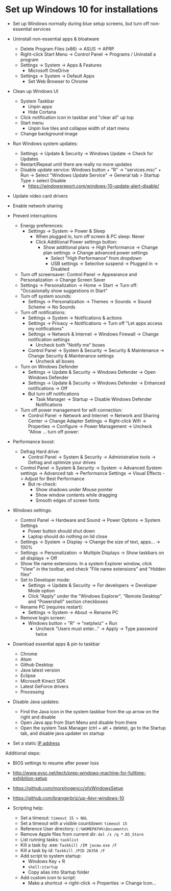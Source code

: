 # Set up Windows 10 for installations

* Set up Windows normally during blue setup screens, but turn off non-essential services

* Uninstall non-essential apps & bloatware
  * Delete Program Files (x86) -> ASUS -> APRP
  * Right-click Start Menu -> Control Panel -> Programs / Uninstall a program
  * Settings -> System -> Apps & Features
    * Microsoft OneDrive
  * Settings -> System -> Default Apps
    * Set Web Browser to Chrome

* Clean up Windows UI
  * System Taskbar
    * Unpin apps
    * Hide Cortana
  * Click notification icon in taskbar and "clear all" up top
  * Start menu
    * Unpin live tiles and collapse width of start menu
  * Change background image

* Run Windows system updates:
  * Settings -> Update & Security -> Windows Update -> Check for Updates
  * Restart/Repeat until there are really no more updates
  * Disable update service: Windows button + "R" -> "services.msc" + Run -> Select "Windows Update Service" ->  General tab > Startup Type > select Disable
  	* https://windowsreport.com/windows-10-update-alert-disable/
* Update video card drivers

* Enable network sharing

* Prevent interruptions
  * Energy preferences:
    * Settings -> System -> Power & Sleep
      * When plugged in, turn off screen & PC sleep: Never
      * Click Additional Power settings button:
        * Show additional plans -> High Performance -> Change plan settings -> Change advanced power settings
          * Select "High Performance" from dropdown
          * USB settings -> Selective suspend -> Plugged in -> Disabled
  * Turn off screensaver: Control Panel -> Appearance and Personalization -> Change Screen Saver
  * Settings -> Personalization -> Home -> Start -> Turn off: "Occasionally show suggestions in Start"
  * Turn off system sounds:
    * Settings -> Personalization -> Themes -> Sounds -> Sound Scheme -> No Sounds
  * Turn off notifications:
    * Settings -> System -> Notifications & actions
    * Settings -> Privacy -> Notifications -> Turn off "Let apps access my notifications"
    * Settings -> Network & Internet -> Windows Firewall -> Change notification settings
      * Uncheck both "Notify me" boxes
    * Control Panel -> System & Security -> Security & Maintenance -> Change Security & Maintenance settings
      * Uncheck all boxes
  * Turn on Windows Defender
    * Settings -> Update & Security -> Windows Defender -> Open Windows Defender
    * Settings -> Update & Security -> Windows Defender -> Enhanced notifications -> Off
    * But turn off notifications
      * Task Manager -> Startup -> Disable Windows Defender Notifications
  * Turn off power management for wifi connection: 
    * Control Panel -> Network and Internet -> Network and Sharing Center -> Change Adapter Settings -> Right-click Wifi -> Properties -> Configure -> Power Management -> Uncheck "Allow ... turn off power:

* Performance boost:
  * Defrag Hard drive:
    * Control Panel -> System & Security -> Administrative tools -> Defrag and optimize your drives
  * Control Panel -> System & Security -> System -> Advanced System settings -> Advanced tab -> Performance Settings -> Visual Effects -> Adjust for Best Performance
    * But re-check:
      * Show shadows under Mouse pointer
      * Show window contents while dragging
      * Smooth edges of screen fonts

* Windows settings:
  * Control Panel -> Hardware and Sound -> Power Options -> System Settings
    * Power button should shut down
    * Laptop should do nothing on lid close
  * Settings -> System -> Display -> Change the size of text, apps... -> 100%
  * Settings -> Personalization -> Multiple Displays -> Show taskbars on all displays -> Off
  * Show file name extensions: In a system Explorer window, click "View" in the toolbar, and check "File name extensions" and "Hidden files"
  * Set to Developer mode:
    * Settings -> Update & Security -> For developers -> Developer Mode option
    * Click "Apply" under the "Windows Explorer", "Remote Desktop" and "Powershell" section checkboxes
  * Rename PC (requires restart):
    * Settings -> System -> About -> Rename PC
  * Remove login screen:
    * Windows button + "R" -> "netplwiz" + Run
      * Uncheck "Users must enter..." -> Apply -> Type password twice

* Download essential apps & pin to taskbar
  * Chrome
  * Atom
  * Github Desktop
  * Java latest version
  * Eclipse
  * Microsoft Kinect SDK
  * Latest GeForce drivers
  * Processing

* Disable Java updates:
  * Find the Java icon in the system taskbar from the up arrow on the right and disable
  * Open Java app from Start Menu and disable from there
  * Open the system Task Manager (ctrl + alt + delete), go to the Startup tab, and disable java updater on startup

* Set a static [IP address](https://portforward.com/networking/static-ip-windows-10.htm)

Additional steps:
  * BIOS settings to resume after power loss
  * http://www.evsc.net/tech/prep-windows-machine-for-fulltime-exhibition-setup
  * https://github.com/morphogencc/ofxWindowsSetup
  * https://github.com/brangerbriz/up-4evr-windows-10

* Scripting help:
  * Set a timeout: `timeout 15 > NUL`
  * Set a timeout with a visible countdown: `timeout 15`
  * Reference User directory: `C:%HOMEPATH%\Documents\`
  * Remove Apple files from current dir: `del /s /q *.DS_Store`
  * List running tasks: `tasklist`
  * Kill a task by .exe: `Taskkill /IM javaw.exe /F`
  * Kill a task by id: `Taskkill /PID 26356 /F`
  * Add script to system startup:
    * Windows Key + R
    * `shell:startup`
    * Copy alias into Startup folder
  * Add custom icon to script:
    * Make a shortcut -> right-click -> Properties -> Change Icon...
